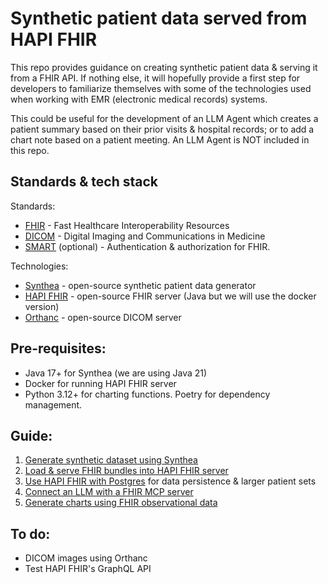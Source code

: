 # Synthetic patient data served from HAPI FHIR

This repo provides guidance on creating synthetic patient data & serving it from a FHIR API.  If nothing else, it will hopefully provide a first step for developers to familiarize themselves with some of the technologies used when working with EMR (electronic medical records) systems. 

This could be useful for the development of an LLM Agent which creates a patient summary based on their prior visits & hospital records; or to add a chart note based on a patient meeting.  An LLM Agent is NOT included in this repo. 


## Standards & tech stack 

Standards: 
- [FHIR](https://www.hl7.org/fhir/overview.html) - Fast Healthcare Interoperability Resources
- [DICOM](https://www.dicomstandard.org/) - Digital Imaging and Communications in Medicine 
- [SMART](https://docs.smarthealthit.org/) (optional) - Authentication & authorization for FHIR. 

Technologies: 
- [Synthea](https://synthea.mitre.org/) - open-source synthetic patient data generator
- [HAPI FHIR](https://hapifhir.io/) - open-source FHIR server (Java but we will use the docker version)
- [Orthanc](https://www.orthanc-server.com/) - open-source DICOM server 


## Pre-requisites: 

* Java 17+ for Synthea (we are using Java 21)
* Docker for running HAPI FHIR server 
* Python 3.12+ for charting functions.   Poetry for dependency management. 


## Guide:

1. [Generate synthetic dataset using Synthea](./docs/1-synthea-dataset.md) 
2. [Load & serve FHIR bundles into HAPI FHIR server](./docs/2-hapi-fhir.md)
3. [Use HAPI FHIR with Postgres](./docs/3-hapi-fhir-with-postgres.md) for data persistence & larger patient sets  
4. [Connect an LLM with a FHIR MCP server](./docs/4-fhir-mcp-server.md)
5. [Generate charts using FHIR observational data](./docs/5-observational-data-charts.md)


## To do:

- DICOM images using Orthanc 
- Test HAPI FHIR's GraphQL API  